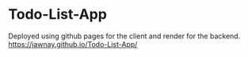 ﻿# Todo-List-App


Deployed using github pages for the client and render for the backend.
https://jawnay.github.io/Todo-List-App/
